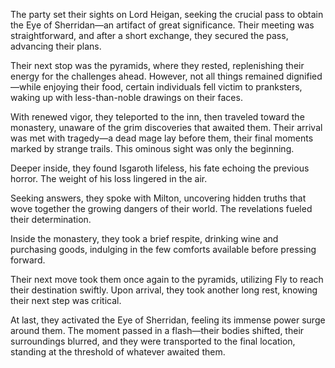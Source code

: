 <p>The party set their sights on Lord Heigan, seeking the crucial pass to obtain the Eye of Sherridan—an artifact of great significance. Their meeting was straightforward, and after a short exchange, they secured the pass, advancing their plans.</p>

<p>Their next stop was the pyramids, where they rested, replenishing their energy for the challenges ahead. However, not all things remained dignified—while enjoying their food, certain individuals fell victim to pranksters, waking up with less-than-noble drawings on their faces.</p>

<p>With renewed vigor, they teleported to the inn, then traveled toward the monastery, unaware of the grim discoveries that awaited them. Their arrival was met with tragedy—a dead mage lay before them, their final moments marked by strange trails. This ominous sight was only the beginning.</p>

<p>Deeper inside, they found Isgaroth lifeless, his fate echoing the previous horror. The weight of his loss lingered in the air.</p>

<p>Seeking answers, they spoke with Milton, uncovering hidden truths that wove together the growing dangers of their world. The revelations fueled their determination.</p>

<p>Inside the monastery, they took a brief respite, drinking wine and purchasing goods, indulging in the few comforts available before pressing forward.</p>

<p>Their next move took them once again to the pyramids, utilizing Fly to reach their destination swiftly. Upon arrival, they took another long rest, knowing their next step was critical.</p>

<p>At last, they activated the Eye of Sherridan, feeling its immense power surge around them. The moment passed in a flash—their bodies shifted, their surroundings blurred, and they were transported to the final location, standing at the threshold of whatever awaited them.</p>

